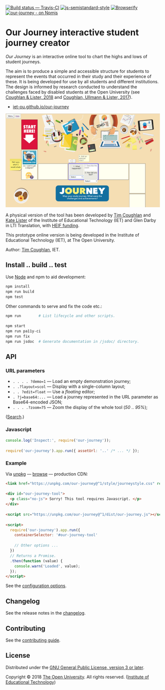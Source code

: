 
[![Build status — Travis-CI][travis-icon]][travis]
[![js-semistandard-style][semi-icon]][semi]
[![Browserify][br-icon]][browserify]
[![our-journey - on Npmjs][npm-icon]][npm]
<!--[![Husky Git hooks][hook-icon]][hook]-->

# Our Journey interactive student journey creator

_Our Journey_ is an interactive online tool to chart the highs and lows of student journeys.

The aim is to produce a simple and accessible structure for students to represent
the events that occurred in their study and their experience of these.
It is being developed for use by all students and different institutions.
The design is informed by research conducted to understand the challenges faced
by disabled students at the Open University (see [Coughlan & Lister, 2018][ORO]
and [Coughlan, Ullmann & Lister, 2017][ORO2]).

 * [iet-ou.github.io/our-journey][web]

[![Screenshot 1 - the editor.][img-rel]][web]

A physical version of the tool has been developed by [Tim Coughlan][tim] and
[Kate Lister][kate] of the Institute of Educational Technology (IET)
and Glen Darby in LTI Translation, with [HEIF funding][heif].

This prototype online version is being developed in the
Institute of Educational Technology (IET), at The Open University.

Author: [Tim Coughlan][tim], IET.

## Install .. build .. test

Use [Node][] and npm to aid development:

```sh
npm install
npm run build
npm test
```

Other commands to serve and fix the code etc.:

```sh
npm run        # List lifecycle and other scripts.

npm start
npm run pa11y-ci
npm run fix
npm run jsdoc  # Generate documentation in /jsdoc/ directory.
```

## API

### URL parameters

 * `. . . . ?demo=1` — Load an empty demonstration journey;
 * `. .?layout=scol` — Display with a single-column layout;
 * `. . ?edit=float` — Use a _floating_ editor;
 * `. ?j=base64:...` — Load a journey represented in the URL parameter as Base64-encoded JSON;
 * `. . . .?zoom=75` — Zoom the display of the whole tool (_50 .. 95%_);

([Search][q-location].)

### Javascript

```js
console.log('Inspect:', require('our-journey'));

require('our-journey').app.run({ assetUrl: '..' /* ... */ });
```

### Example

Via [unpkg][] — [browse][] — production CDN:

```html
<link href="https://unpkg.com/our-journey@^1/style/journeystyle.css" rel="stylesheet" />

<div id="our-journey-tool">
  <p class="no-js"> Sorry! This tool requires Javascript. </p>
</div>

<script src="https://unpkg.com/our-journey@^1/dist/our-journey.js"></script>

<script>
  require('our-journey').app.run({
    containerSelector: '#our-journey-tool'

    // Other options ...
  })
  // Returns a Promise.
  .then(function (value) {
    console.warn('Loaded', value);
  });
</script>
```

See the [configuration options][config].

## Changelog

See the release notes in the [changelog][].

## Contributing

See the [contributing guide][contrib].

## License

Distributed under the [GNU General Public License, version 3 or later][gpl].

Copyright © 2018 [The Open University][ou]. All rights reserved. ([Institute of Educational Technology][iet])

[gpl]: https://github.com/IET-OU/our-journey/blob/master/LICENSE.txt
  "GNU General Public License, version 3 or later [GPL-3.0+]"
[gpl-orig]: https://gnu.org/licenses/gpl-3.0.txt

[iet]: https://iet.open.ac.uk/
[ou]: http://www.open.ac.uk/
[web]: https://iet-ou.github.io/our-journey/
[gh]: https://github.com/IET-OU/learningdesign
[tim]: https://iet.open.ac.uk/profiles/tim.coughlan
[kate]: http://www.open.ac.uk/people/kml322 "Kate Lister"
[node]: https://nodejs.org/en/
[Help: Relative Image URL]: https://github.com/mark-anders/relative-image-url
[img]: https://github.com/nfreear/our-journey/blob/nfreear/demo-fill/assets/screenshot-1.png?raw=true
[img-rel]: assets/screenshot-1.png "'Our Journeys' screenshot 1 - the editor."
[oro]: https://oro.open.ac.uk/54760/
  "The accessibility of administrative processes: Assessing the impacts on students in higher education. Tim Coughlan, Kate Lister, 2018"
[oro2]: https://oro.open.ac.uk/48991/
  "Understanding Accessibility as a Process through the Analysis of Feedback from Disabled Students. Tim Coughlan, Thomas Daniel Ullmann, & Kate Lister, 2017."
[heif]: https://re.ukri.org/knowledge-exchange/the-higher-education-innovation-fund-heif/
  "The Higher Education Innovation Fund (HEIF)"
[unpkg]: https://unpkg.com/ "unpkg is a fast content delivery network (CDN) for everything on npm"
[browse]: https://unpkg.com/our-journey@^1/src/ "Browse the most recent version on Unpkg.com"
[semi]: https://github.com/Flet/semistandard "Javascript coding style — semistandard"
[semi-icon]: https://nick.freear.org.uk/badge/semi.svg
[sem-i0]: https://img.shields.io/badge/code_style-semistandard-brightgreen.svg
[browserify]: http://browserify.org/ "Built with Browserify"
[br-icon]: https://nick.freear.org.uk/badge/browserify.svg
[hook]: https://npmjs.com/package/husky "Git hooks made easy 🐶"
[hook-icon]: https://img.shields.io/badge/git--hook-husky-ff69b4.svg
[q-location]: https://github.com/IET-OU/our-journey/search?q=location&type=Code "GitHub search: 'location'"
[npm]: https://npmjs.com/package/our-journey
[npm-icon]: https://badge.fury.io/js/our-journey.svg
[travis]: https://travis-ci.org/IET-OU/our-journey "Build status – Travis-CI (NPM)"
[travis-icon]: https://api.travis-ci.org/IET-OU/our-journey.svg

[config]: src/config.js#L6 "Configuration options and defaults [config.JS]"
[changelog]: docs/CHANGELOG.md
[contrib]: docs/CONTRIBUTING.md
[contrib-x]: https://github.com/IET-OU/our-journey/blob/master/docs/CONTRIBUTING.md

[End]: //.
